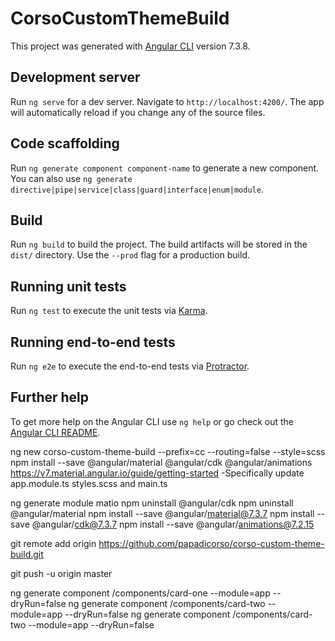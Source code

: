 # CorsoCustomThemeBuild

This project was generated with [Angular CLI](https://github.com/angular/angular-cli) version 7.3.8.

## Development server

Run `ng serve` for a dev server. Navigate to `http://localhost:4200/`. The app will automatically reload if you change any of the source files.

## Code scaffolding

Run `ng generate component component-name` to generate a new component. You can also use `ng generate directive|pipe|service|class|guard|interface|enum|module`.

## Build

Run `ng build` to build the project. The build artifacts will be stored in the `dist/` directory. Use the `--prod` flag for a production build.

## Running unit tests

Run `ng test` to execute the unit tests via [Karma](https://karma-runner.github.io).

## Running end-to-end tests

Run `ng e2e` to execute the end-to-end tests via [Protractor](http://www.protractortest.org/).

## Further help

To get more help on the Angular CLI use `ng help` or go check out the [Angular CLI README](https://github.com/angular/angular-cli/blob/master/README.md).


ng new corso-custom-theme-build --prefix=cc --routing=false --style=scss 
npm install --save @angular/material @angular/cdk @angular/animations
https://v7.material.angular.io/guide/getting-started
-Specifically update app.module.ts styles.scss and main.ts 

ng generate module matio
npm uninstall @angular/cdk
npm uninstall @angular/material
npm install --save @angular/material@7.3.7
npm install --save @angular/cdk@7.3.7
npm install --save @angular/animations@7.2.15

git remote add origin https://github.com/papadicorso/corso-custom-theme-build.git

git push -u origin master


ng generate component /components/card-one --module=app --dryRun=false
ng generate component /components/card-two --module=app --dryRun=false
ng generate component /components/card-two --module=app --dryRun=false